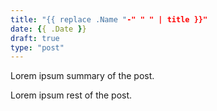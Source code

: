 ```yaml
---
title: "{{ replace .Name "-" " " | title }}"
date: {{ .Date }}
draft: true
type: "post"
---
```


Lorem ipsum summary of the post.
<!--more-->
Lorem ipsum rest of the post.


